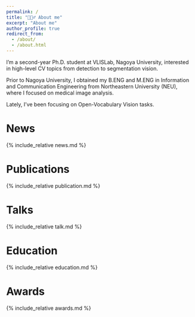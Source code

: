 ```yaml
---
permalink: /
title: "🙋🏻‍♂️ About me"
excerpt: "About me"
author_profile: true
redirect_from: 
  - /about/
  - /about.html
---
```


I’m a second-year Ph.D. student at VLISLab, Nagoya University, interested in high-level CV topics from detection to segmentation vision.

Prior to Nagoya University, I obtained my B.ENG and M.ENG in Information and Communication Engineering from Northeastern University (NEU), where I focused on medical image analysis.

Lately, I’ve been focusing on Open-Vocabulary Vision tasks.


News
======
  {% include_relative news.md %}

Publications
======
  {% include_relative publication.md %}

Talks
======
  {% include_relative talk.md %}

Education
======
  {% include_relative education.md %}

Awards
======
  {% include_relative awards.md %}
